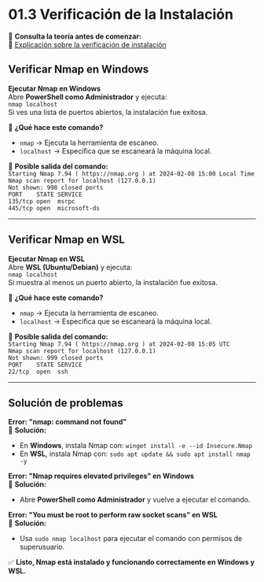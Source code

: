 # 01.3 Verificación de la Instalación

📖 **Consulta la teoría antes de comenzar:**  
🔗 [Explicación sobre la verificación de instalación](https://notion.so/tu-enlace-notion-aqui)

## Verificar Nmap en Windows

**Ejecutar Nmap en Windows**  
Abre **PowerShell como Administrador** y ejecuta:  
`nmap localhost`  
Si ves una lista de puertos abiertos, la instalación fue exitosa.

📌 **¿Qué hace este comando?**  
- `nmap` → Ejecuta la herramienta de escaneo.  
- `localhost` → Especifica que se escaneará la máquina local.  

📌 **Posible salida del comando:**  
`Starting Nmap 7.94 ( https://nmap.org ) at 2024-02-08 15:00 Local Time`  
`Nmap scan report for localhost (127.0.0.1)`  
`Not shown: 998 closed ports`  
`PORT    STATE SERVICE`  
`135/tcp open  msrpc`  
`445/tcp open  microsoft-ds`  

---

## Verificar Nmap en WSL

**Ejecutar Nmap en WSL**  
Abre **WSL (Ubuntu/Debian)** y ejecuta:  
`nmap localhost`  
Si muestra al menos un puerto abierto, la instalación fue exitosa.

📌 **¿Qué hace este comando?**  
- `nmap` → Ejecuta la herramienta de escaneo.  
- `localhost` → Especifica que se escaneará la máquina local.  

📌 **Posible salida del comando:**  
`Starting Nmap 7.94 ( https://nmap.org ) at 2024-02-08 15:05 UTC`  
`Nmap scan report for localhost (127.0.0.1)`  
`Not shown: 999 closed ports`  
`PORT    STATE SERVICE`  
`22/tcp  open  ssh`  

---

## Solución de problemas

**Error: "nmap: command not found"**  
📌 **Solución:**  
- En **Windows**, instala Nmap con: `winget install -e --id Insecure.Nmap`  
- En **WSL**, instala Nmap con: `sudo apt update && sudo apt install nmap -y`  

**Error: "Nmap requires elevated privileges" en Windows**  
📌 **Solución:**  
- Abre **PowerShell como Administrador** y vuelve a ejecutar el comando.  

**Error: "You must be root to perform raw socket scans" en WSL**  
📌 **Solución:**  
- Usa `sudo nmap localhost` para ejecutar el comando con permisos de superusuario.  

✅ **Listo, Nmap está instalado y funcionando correctamente en Windows y WSL.**

